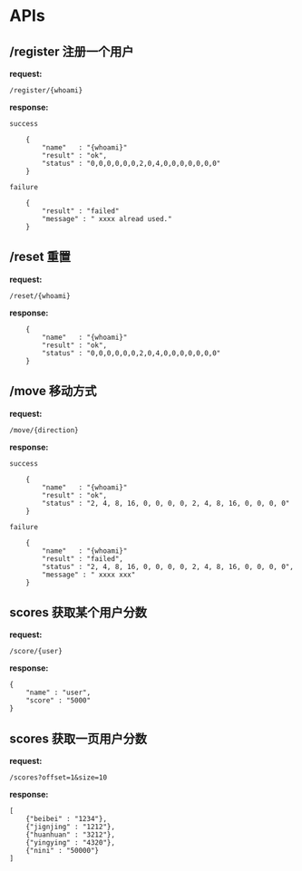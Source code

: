 # APIs

## /register  注册一个用户

**request:**

	/register/{whoami}

**response:**
	
`success`	

		{
		    "name"   : "{whoami}"
	    	"result" : "ok",
	    	"status" : "0,0,0,0,0,0,2,0,4,0,0,0,0,0,0,0"
		}

`failure`
		
		{
	    	"result" : "failed"
	    	"message" : " xxxx alread used."
		}

## /reset 重置

**request:**

	/reset/{whoami}
	
**response:**

		{
		    "name"   : "{whoami}"
	    	"result" : "ok",
	    	"status" : "0,0,0,0,0,0,2,0,4,0,0,0,0,0,0,0"
		}
	
	
## /move  移动方式

**request:**

	/move/{direction}

**response:**

`success`	

		{
		    "name"   : "{whoami}"
	    	"result" : "ok",
	    	"status" : "2, 4, 8, 16, 0, 0, 0, 0, 2, 4, 8, 16, 0, 0, 0, 0"
		}

`failure`
		
		{
		    "name"   : "{whoami}"
	    	"result" : "failed",
	    	"status" : "2, 4, 8, 16, 0, 0, 0, 0, 2, 4, 8, 16, 0, 0, 0, 0",
	    	"message" : " xxxx xxx"
		}

## scores 获取某个用户分数


**request:**

	/score/{user}
	
**response:**
	
	{
		"name" : "user",
		"score" : "5000"
	}


## scores 获取一页用户分数	

**request:**
	
	/scores?offset=1&size=10

**response:**	
	
	[
		{"beibei" : "1234"},
		{"jignjing" : "1212"},
		{"huanhuan" : "3212"},
		{"yingying" : "4320"},
		{"nini" : "50000"}					
	]
	
	
	
	
	
	
	
	
	
	
	
	
	
	
	
	
	
	

